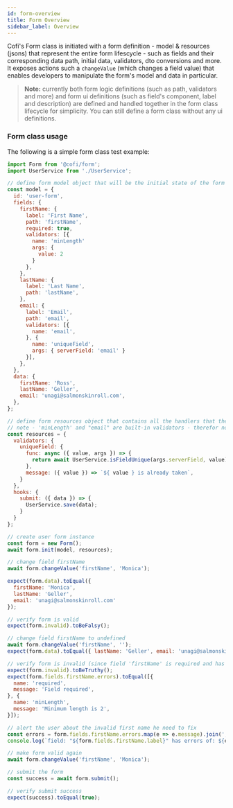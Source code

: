```yaml
---
id: form-overview
title: Form Overview
sidebar_label: Overview
---
```


Cofi's Form class is initiated with a form definition - model & resources (jsons) that represent the entire form lifescycle - such as fields and their corresponding data path, initial data, validators, dto conversions and more. It exposes actions such a `changeValue` (which changes a field value) that enables developers to manipulate the form's model and data in particular.

> **Note:** currently both form logic definitions (such as path, validators and more) and form ui definitions (such as field's component, label and description) are defined and handled together in the form class lifecycle for simplicity. You can still define a form class without any ui definitions.

### Form class usage

The following is a simple form class test example:

```javascript
import Form from '@cofi/form';
import UserService from './UserService';

// define form model object that will be the initial state of the form
const model = {
  id: 'user-form',
  fields: {
    firstName: {
      label: 'First Name',
      path: 'firstName',
      required: true,
      validators: [{
        name: 'minLength'
        args: {
          value: 2
        }
      },
    },
    lastName: {
      label: 'Last Name',
      path: 'lastName',
    },
    email: {
      label: 'Email',
      path: 'email',
      validators: [{
        name: 'email',
      }, {
        name: 'uniqueField',
        args: { serverField: 'email' }
      }],
    },
  },
  data: {
    firstName: 'Ross',
    lastName: 'Geller',
    email: 'unagi@salmonskinroll.com',
  },
};

// define form resources object that contains all the handlers that the model needs
// note - 'minLength' and "email" are built-in validators - therefor not needed here
const resources = {
  validators: {
    uniqueField: {
      func: async ({ value, args }) => {
        return await UserService.isFieldUnique(args.serverField, value);
      },
      message: ({ value }) => `${ value } is already taken`,
    }
  },
  hooks: {
    submit: ({ data }) => {
      UserService.save(data);
    }
  }
};

// create user form instance
const form = new Form();
await form.init(model, resources);

// change field firstName
await form.changeValue('firstName', 'Monica');

expect(form.data).toEqual({ 
  firstName: 'Monica', 
  lastName: 'Geller', 
  email: 'unagi@salmonskinroll.com' 
});

// verify form is valid
expect(form.invalid).toBeFalsy();

// change field firstName to undefined
await form.changeValue('firstName', '');
expect(form.data).toEqual({ lastName: 'Geller', email: 'unagi@salmonskinroll.com' });

// verify form is invalid (since field 'firstName' is required and has minimum length)
expect(form.invalid).toBeTruthy();
expect(form.fields.firstName.errors).toEqual([{
  name: 'required',
  message: 'Field required',
}, {
  name: 'minLength',
  message: 'Minimum length is 2',
}]);

// alert the user about the invalid first name he need to fix
const errors = form.fields.firstName.errors.map(e => e.message).join(', ');
console.log(`field: "${form.fields.firstName.label}" has errors of: ${errors}`);

// make form valid again
await form.changeValue('firstName', 'Monica');

// submit the form
const success = await form.submit();

// verify submit success
expect(success).toEqual(true);
```